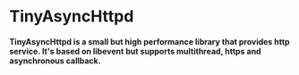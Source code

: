 # TinyAsyncHttpd
#### TinyAsyncHttpd is a small but high performance library that provides http service. It's based on libevent but supports multithread, https and asynchronous callback.


